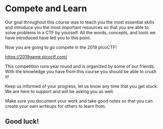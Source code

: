 # Compete and Learn
Our goal throughout this course was to teach you the most essential skills and introduce you the most important resources so that you are able to solve problems in a CTF by yourself. All the words, concepts, and tools we have introduced have led you to this point.

Now you are going to go compete in the 2019 picoCTF!

<https://2019game.picoctf.com/> 

This competition runs year round and is organized by some of our friends. With the knowledge you have from this course you should be able to crush it!

Keep us informed of your progress, let us know any time that you get stuck. We are here to support and will be asking you as well.

Make sure you document your work and take good notes so that you can create your own writeups for others to learn from.

## Good luck!
